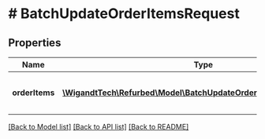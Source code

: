 # # BatchUpdateOrderItemsRequest

## Properties

Name | Type | Description | Notes
------------ | ------------- | ------------- | -------------
**orderItems** | [**\WigandtTech\Refurbed\Model\BatchUpdateOrderItemsRequestUpdate[]**](BatchUpdateOrderItemsRequestUpdate.md) | Order items to update. Between 1 and 50. |

[[Back to Model list]](../../README.md#models) [[Back to API list]](../../README.md#endpoints) [[Back to README]](../../README.md)
